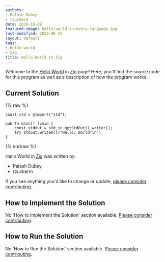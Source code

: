 ```yaml
---
authors:
- Palash Dubey
- rzuckerm
date: 2020-10-09
featured-image: hello-world-in-every-language.jpg
last-modified: 2023-08-22
layout: default
tags:
- hello-world
- zig
title: Hello World in Zig
---
```


Welcome to the [Hello World](https://sampleprograms.io/projects/hello-world) in [Zig](https://sampleprograms.io/languages/zig) page! Here, you'll find the source code for this program as well as a description of how the program works.

## Current Solution

{% raw %}

```zig
const std = @import("std");

pub fn main() !void {
    const stdout = std.io.getStdOut().writer();
    try stdout.writeAll("Hello, World!\n");
}

```

{% endraw %}

Hello World in [Zig](https://sampleprograms.io/languages/zig) was written by:

- Palash Dubey
- rzuckerm

If you see anything you'd like to change or update, [please consider contributing](https://github.com/TheRenegadeCoder/sample-programs).

## How to Implement the Solution

No 'How to Implement the Solution' section available. [Please consider contributing](https://github.com/TheRenegadeCoder/sample-programs-website).

## How to Run the Solution

No 'How to Run the Solution' section available. [Please consider contributing](https://github.com/TheRenegadeCoder/sample-programs-website).